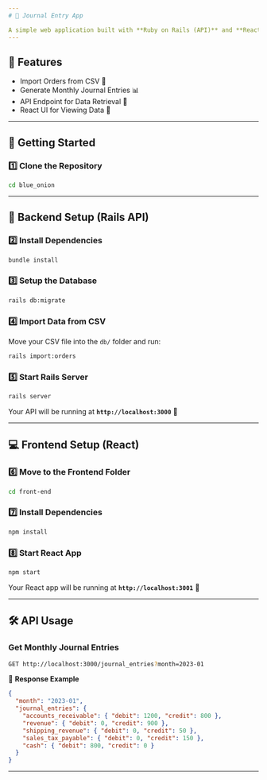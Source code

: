 ```yaml
---
# 🧾 Journal Entry App

A simple web application built with **Ruby on Rails (API)** and **React (Frontend)** to generate **monthly journal entries** for accounting based on CSV order data.
---
```


## **📌 Features**

- Import Orders from CSV 📂
- Generate Monthly Journal Entries 📊
- API Endpoint for Data Retrieval 🔗
- React UI for Viewing Data 🎨

---

## **🚀 Getting Started**

### **1️⃣ Clone the Repository**

```sh
cd blue_onion
```

---

## **📌 Backend Setup (Rails API)**

### **2️⃣ Install Dependencies**

```sh
bundle install
```

### **3️⃣ Setup the Database**

```sh
rails db:migrate
```

### **4️⃣ Import Data from CSV**

Move your CSV file into the `db/` folder and run:

```sh
rails import:orders
```

### **5️⃣ Start Rails Server**

```sh
rails server
```

Your API will be running at **`http://localhost:3000`** 🎉

---

## **💻 Frontend Setup (React)**

### **6️⃣ Move to the Frontend Folder**

```sh
cd front-end
```

### **7️⃣ Install Dependencies**

```sh
npm install
```

### **8️⃣ Start React App**

```sh
npm start
```

Your React app will be running at **`http://localhost:3001`** 🚀

---

## **🛠️ API Usage**

### **Get Monthly Journal Entries**

```sh
GET http://localhost:3000/journal_entries?month=2023-01
```

📌 **Response Example**

```json
{
  "month": "2023-01",
  "journal_entries": {
    "accounts_receivable": { "debit": 1200, "credit": 800 },
    "revenue": { "debit": 0, "credit": 900 },
    "shipping_revenue": { "debit": 0, "credit": 50 },
    "sales_tax_payable": { "debit": 0, "credit": 150 },
    "cash": { "debit": 800, "credit": 0 }
  }
}
```

---
